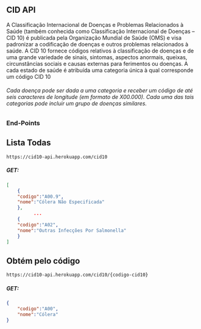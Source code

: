 ## CID API

A Classificação Internacional de Doenças e Problemas Relacionados à Saúde (também conhecida como Classificação Internacional de Doenças – CID 10) é publicada pela Organização Mundial de Saúde (OMS) e visa padronizar a codificação de doenças e outros problemas relacionados à saúde. A CID 10 fornece códigos relativos à classificação de doenças e de uma grande variedade de sinais, sintomas, aspectos anormais, queixas, circunstâncias sociais e causas externas para ferimentos ou doenças. A cada estado de saúde é atribuída uma categoria única à qual corresponde um código CID 10

###### Cada doença pode ser dada a uma categoria e receber um código de até seis caracteres de longitude (em formato de X00.000). Cada uma das tais categorias pode incluir um grupo de doenças similares.



### End-Points

## Lista Todas
`https://cid10-api.herokuapp.com/cid10`
##### GET:

```json
[
    {
    "codigo":"A00.9",
    "nome":"Cólera Não Especificada"
    },
          ...
    {
    "codigo":"A02",
    "nome":"Outras Infecções Por Salmonella"
    }
]  
```

## Obtém pelo código

`https://cid10-api.herokuapp.com/cid10/{codigo-cid10}`

##### GET: 

```json
{
    "codigo":"A00",
    "nome":"Cólera"
}   
```
